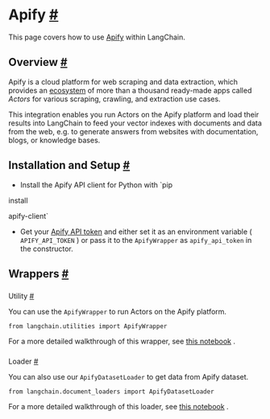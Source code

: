 


 Apify
 [#](#apify "Permalink to this headline")
=================================================



 This page covers how to use
 [Apify](https://apify.com) 
 within LangChain.
 




 Overview
 [#](#overview "Permalink to this headline")
-------------------------------------------------------



 Apify is a cloud platform for web scraping and data extraction,
which provides an
 [ecosystem](https://apify.com/store) 
 of more than a thousand
ready-made apps called
 *Actors* 
 for various scraping, crawling, and extraction use cases.
 







 This integration enables you run Actors on the Apify platform and load their results into LangChain to feed your vector
indexes with documents and data from the web, e.g. to generate answers from websites with documentation,
blogs, or knowledge bases.
 





 Installation and Setup
 [#](#installation-and-setup "Permalink to this headline")
-----------------------------------------------------------------------------------


* Install the Apify API client for Python with
 `pip
 

 install
 

 apify-client`
* Get your
 [Apify API token](https://console.apify.com/account/integrations) 
 and either set it as
an environment variable (
 `APIFY_API_TOKEN`
 ) or pass it to the
 `ApifyWrapper`
 as
 `apify_api_token`
 in the constructor.





 Wrappers
 [#](#wrappers "Permalink to this headline")
-------------------------------------------------------



### 
 Utility
 [#](#utility "Permalink to this headline")



 You can use the
 `ApifyWrapper`
 to run Actors on the Apify platform.
 





```
from langchain.utilities import ApifyWrapper

```




 For a more detailed walkthrough of this wrapper, see
 [this notebook](../modules/agents/tools/examples/apify)
 .
 




### 
 Loader
 [#](#loader "Permalink to this headline")



 You can also use our
 `ApifyDatasetLoader`
 to get data from Apify dataset.
 





```
from langchain.document_loaders import ApifyDatasetLoader

```




 For a more detailed walkthrough of this loader, see
 [this notebook](../modules/indexes/document_loaders/examples/apify_dataset)
 .
 






